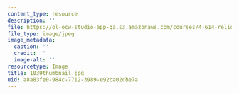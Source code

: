 ```yaml
---
content_type: resource
description: ''
file: https://ol-ocw-studio-app-qa.s3.amazonaws.com/courses/4-614-religious-architecture-and-islamic-cultures-fall-2002/a8a83fe0984c77123989e92ca02cbe7a_1039thumbnail.jpg
file_type: image/jpeg
image_metadata:
  caption: ''
  credit: ''
  image-alt: ''
resourcetype: Image
title: 1039thumbnail.jpg
uid: a8a83fe0-984c-7712-3989-e92ca02cbe7a
---
```

